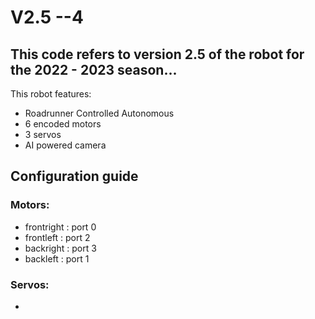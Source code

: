 # V2.5 --4
## This code refers to version 2.5 of the robot for the 2022 - 2023 season...

This robot features:
 - Roadrunner Controlled Autonomous
 - 6 encoded motors
 - 3 servos
 - AI powered camera

## Configuration guide
### Motors:
 - frontright : port 0
 - frontleft : port 2
 - backright : port 3
 - backleft : port 1

### Servos:
 - 